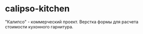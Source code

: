# calipso-kitchen
"Калипсо" - коммерческий проект. Верстка формы для расчета стоимости кухонного гарнитура.
